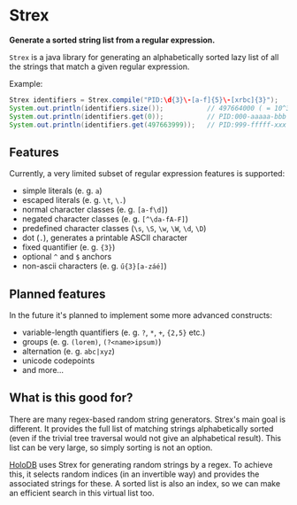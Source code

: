 # Strex

**Generate a sorted string list from a regular expression.**

`Strex` is a java library for generating an alphabetically sorted lazy list of
all the strings that match a given regular expression.

Example:

```java
Strex identifiers = Strex.compile("PID:\d{3}\-[a-f]{5}\-[xrbc]{3}");
System.out.println(identifiers.size());           // 497664000 ( = 10^3 × 1 × 6^5 × 1 × 4^3)
System.out.println(identifiers.get(0));           // PID:000-aaaaa-bbb
System.out.println(identifiers.get(497663999));   // PID:999-fffff-xxx
```

## Features

Currently, a very limited subset of regular expression features is supported:

- simple literals (e. g. `a`)
- escaped literals (e. g. `\t`, `\.`)
- normal character classes (e. g. `[a-f\d]`)
- negated character classes (e. g. `[^\da-fA-F]`)
- predefined character classes (`\s`, `\S`, `\w`, `\W`, `\d`, `\D`)
- dot (`.`), generates a printable ASCII character
- fixed quantifier (e. g. `{3}`)
- optional `^` and `$` anchors
- non-ascii characters (e. g. `ű{3}[a-záé]`)

## Planned features

In the future it's planned to implement some more advanced constructs:

- variable-length quantifiers (e. g. `?`, `*`, `+`, `{2,5}` etc.)
- groups (e. g. `(lorem)`, `(?<name>ipsum)`)
- alternation (e. g. `abc|xyz`)
- unicode codepoints
- and more...

## What is this good for?

There are many regex-based random string generators.
Strex's main goal is different.
It provides the full list of matching strings alphabetically sorted
(even if the trivial tree traversal would not give an alphabetical result).
This list can be very large, so simply sorting is not an option.

[HoloDB](https://github.com/miniconnect/holodb) uses Strex for generating random strings by a regex.
To achieve this, it selects random indices (in an invertible way) and provides the associated strings for these.
A sorted list is also an index, so we can make an efficient search in this virtual list too.
